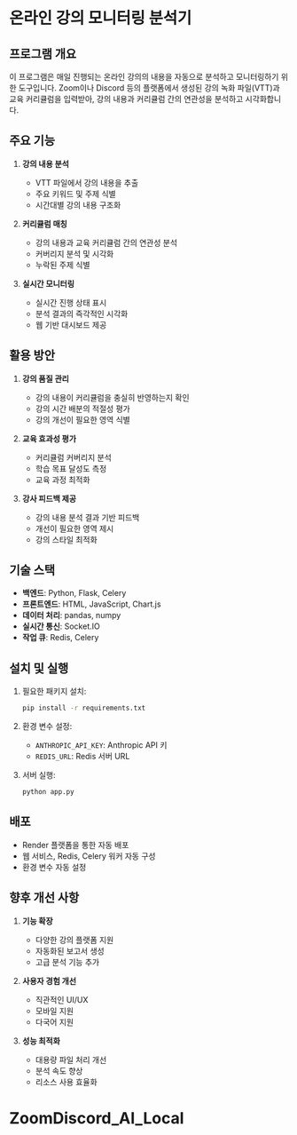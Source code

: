 # 온라인 강의 모니터링 분석기

## 프로그램 개요
이 프로그램은 매일 진행되는 온라인 강의의 내용을 자동으로 분석하고 모니터링하기 위한 도구입니다. Zoom이나 Discord 등의 플랫폼에서 생성된 강의 녹화 파일(VTT)과 교육 커리큘럼을 입력받아, 강의 내용과 커리큘럼 간의 연관성을 분석하고 시각화합니다.

## 주요 기능
1. **강의 내용 분석**
   - VTT 파일에서 강의 내용을 추출
   - 주요 키워드 및 주제 식별
   - 시간대별 강의 내용 구조화

2. **커리큘럼 매칭**
   - 강의 내용과 교육 커리큘럼 간의 연관성 분석
   - 커버리지 분석 및 시각화
   - 누락된 주제 식별

3. **실시간 모니터링**
   - 실시간 진행 상태 표시
   - 분석 결과의 즉각적인 시각화
   - 웹 기반 대시보드 제공

## 활용 방안
1. **강의 품질 관리**
   - 강의 내용이 커리큘럼을 충실히 반영하는지 확인
   - 강의 시간 배분의 적절성 평가
   - 강의 개선이 필요한 영역 식별

2. **교육 효과성 평가**
   - 커리큘럼 커버리지 분석
   - 학습 목표 달성도 측정
   - 교육 과정 최적화

3. **강사 피드백 제공**
   - 강의 내용 분석 결과 기반 피드백
   - 개선이 필요한 영역 제시
   - 강의 스타일 최적화

## 기술 스택
- **백엔드**: Python, Flask, Celery
- **프론트엔드**: HTML, JavaScript, Chart.js
- **데이터 처리**: pandas, numpy
- **실시간 통신**: Socket.IO
- **작업 큐**: Redis, Celery

## 설치 및 실행
1. 필요한 패키지 설치:
   ```bash
   pip install -r requirements.txt
   ```

2. 환경 변수 설정:
   - `ANTHROPIC_API_KEY`: Anthropic API 키
   - `REDIS_URL`: Redis 서버 URL

3. 서버 실행:
   ```bash
   python app.py
   ```

## 배포
- Render 플랫폼을 통한 자동 배포
- 웹 서비스, Redis, Celery 워커 자동 구성
- 환경 변수 자동 설정

## 향후 개선 사항
1. **기능 확장**
   - 다양한 강의 플랫폼 지원
   - 자동화된 보고서 생성
   - 고급 분석 기능 추가

2. **사용자 경험 개선**
   - 직관적인 UI/UX
   - 모바일 지원
   - 다국어 지원

3. **성능 최적화**
   - 대용량 파일 처리 개선
   - 분석 속도 향상
   - 리소스 사용 효율화
# ZoomDiscord_AI_Local
